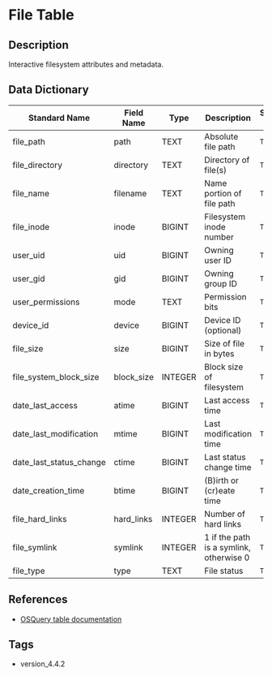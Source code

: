 # File Table

## Description
Interactive filesystem attributes and metadata.

## Data Dictionary
|Standard Name|Field Name|Type|Description|Sample Value|
|---|---|---|---|---|
|file_path|path|TEXT|Absolute file path|`TBD`|
|file_directory|directory|TEXT|Directory of file(s)|`TBD`|
|file_name|filename|TEXT|Name portion of file path|`TBD`|
|file_inode|inode|BIGINT|Filesystem inode number|`TBD`|
|user_uid|uid|BIGINT|Owning user ID|`TBD`|
|user_gid|gid|BIGINT|Owning group ID|`TBD`|
|user_permissions|mode|TEXT|Permission bits|`TBD`|
|device_id|device|BIGINT|Device ID (optional)|`TBD`|
|file_size|size|BIGINT|Size of file in bytes|`TBD`|
|file_system_block_size|block_size|INTEGER|Block size of filesystem|`TBD`|
|date_last_access|atime|BIGINT|Last access time|`TBD`|
|date_last_modification|mtime|BIGINT|Last modification time|`TBD`|
|date_last_status_change|ctime|BIGINT|Last status change time|`TBD`|
|date_creation_time|btime|BIGINT|(B)irth or (cr)eate time|`TBD`|
|file_hard_links|hard_links|INTEGER|Number of hard links|`TBD`|
|file_symlink|symlink|INTEGER|1 if the path is a symlink, otherwise 0|`TBD`|
|file_type|type|TEXT|File status|`TBD`|

## References
* [OSQuery table documentation](https://osquery.io/schema/current#file)

## Tags
* version_4.4.2